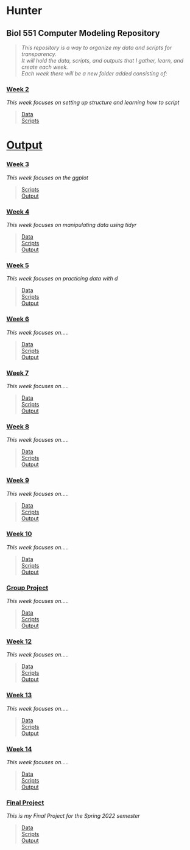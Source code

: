 # Hunter

## Biol 551 Computer Modeling Repository
>_This repository is a way to organize my data and scripts for transparency._   
_It will hold the data, scripts, and outputs that I gather, learn, and create each week._  
_Each week there will be a new folder added consisting of:_

  ### [Week 2]()  
   _This week focuses on setting up structure and learning how to script_  
  > [Data](https://github.com/Biol551-CSUN/Hunter/tree/main/week_2/data)  
   [Scripts](https://github.com/Biol551-CSUN/Hunter/tree/main/week_2/scripts)  
  # [Output]()  
   
   
  ### [Week 3]()  
   _This week focuses on the ggplot_  
  
   > [Scripts](https://github.com/Biol551-CSUN/Hunter/tree/main/week_3/scripts)  
   [Output](https://github.com/Biol551-CSUN/Hunter/tree/main/week_3/output)  



  ### [Week 4]()  
  _This week focuses on manipulating data using tidyr_  
 >  [Data](https://github.com/Biol551-CSUN/Hunter/tree/main/week_4/Data4)  
   [Scripts](https://github.com/Biol551-CSUN/Hunter/tree/main/week_4/output4)  
   [Output](https://github.com/Biol551-CSUN/Hunter/tree/main/week_4/scripts4)  
   


  ### [Week 5]()  
  _This week focuses on practicing data with d_  
 >  [Data]()  
   [Scripts]()  
   [Output]()  
   


  ### [Week 6]()  
  _This week focuses on....._  
 >  [Data]()  
   [Scripts]()  
   [Output]()  
   

  ### [Week 7]()  
  _This week focuses on....._  
 >  [Data]()  
   [Scripts]()  
   [Output]()  
   


  ### [Week 8]()  
  _This week focuses on....._  
 >  [Data]()  
   [Scripts]()  
   [Output]()  
   

  ### [Week 9]()  
  _This week focuses on....._  
 >  [Data]()  
   [Scripts]()  
   [Output]()  
   


  ### [Week 10]()  
   _This week focuses on....._  
  > [Data]()  
   [Scripts]()  
   [Output]()  
   
   
  ### [Group Project]()  
   _This week focuses on....._  
 >  [Data]()  
   [Scripts]()  
   [Output]()  
   


  ### [Week 12]()  
   _This week focuses on....._  
 >  [Data]()  
   [Scripts]()  
   [Output]()  
   


  ### [Week 13]()  
   _This week focuses on....._  
 >  [Data]()  
   [Scripts]()  
   [Output]()  
   


  ### [Week 14]()  
   _This week focuses on....._  
 >  [Data]()  
   [Scripts]()  
   [Output]()  
   


  ### [Final Project]()  
   _This is my Final Project for the Spring 2022 semester_  
 >  [Data]()  
   [Scripts]()  
   [Output]()  
   







